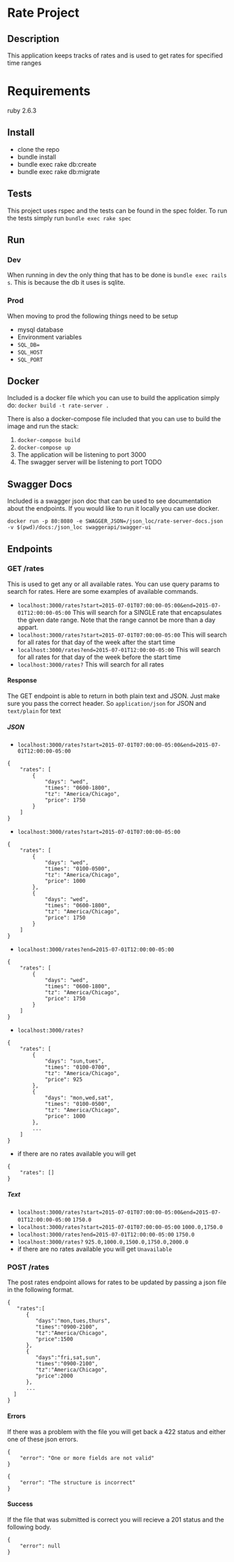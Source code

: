 # Rate Project 
## Description
This application keeps tracks of rates and is used to get rates for specified time ranges

# Requirements
ruby  2.6.3

## Install
* clone the repo
* bundle install
* bundle exec rake db:create
* bundle exec rake db:migrate

## Tests
This project uses rspec and the tests can be found in the spec folder.
To run the tests simply run `bundle exec rake spec`

## Run
### Dev
When running in dev the only thing that has to be done is `bundle exec rails s`. This is because the db it uses is sqlite.

### Prod
When moving to prod the following things need to be setup
* mysql database
* Environment variables
* `SQL_DB=`
* `SQL_HOST`
* `SQL_PORT`

## Docker
Included is a docker file which you can use to build the application simply do:
`docker build -t rate-server .`


There is also a docker-compose file included that you can use to build the image and run the stack:
1. `docker-compose build`
2. `docker-compose up`
3. The application will be listening to port 3000
4. The swagger server will be listening to port TODO

## Swagger Docs
Included is a swagger json doc that can be used to see documentation about the endpoints. If you would like to run it locally you can use docker.
```
docker run -p 80:8080 -e SWAGGER_JSON=/json_loc/rate-server-docs.json  -v $(pwd)/docs:/json_loc swaggerapi/swagger-ui
```


## Endpoints
### GET /rates
This is used to get any or all available rates. You can use query params to search for rates.
Here are some examples of available commands.

* `localhost:3000/rates?start=2015-07-01T07:00:00-05:00&end=2015-07-01T12:00:00-05:00`
This will search for a SINGLE rate that encapsulates the given date range. Note that the range cannot be more than a day appart.
* `localhost:3000/rates?start=2015-07-01T07:00:00-05:00`
This will search for all rates for that day of the week after the start time
* `localhost:3000/rates?end=2015-07-01T12:00:00-05:00`
This will search for all rates for that day of the week before the start time
* `localhost:3000/rates?`
This will search for all rates

#### Response
The GET endpoint is able to return in both plain text and JSON. Just make sure you pass the correct header. So `application/json` for JSON and `text/plain` for text

##### JSON
* `localhost:3000/rates?start=2015-07-01T07:00:00-05:00&end=2015-07-01T12:00:00-05:00`
```
{
    "rates": [
        {
            "days": "wed",
            "times": "0600-1800",
            "tz": "America/Chicago",
            "price": 1750
        }
    ]
}
```
* `localhost:3000/rates?start=2015-07-01T07:00:00-05:00`
```
{
    "rates": [
        {
            "days": "wed",
            "times": "0100-0500",
            "tz": "America/Chicago",
            "price": 1000
        },
        {
            "days": "wed",
            "times": "0600-1800",
            "tz": "America/Chicago",
            "price": 1750
        }
    ]
}
```
* `localhost:3000/rates?end=2015-07-01T12:00:00-05:00`
```
{
    "rates": [
        {
            "days": "wed",
            "times": "0600-1800",
            "tz": "America/Chicago",
            "price": 1750
        }
    ]
}
```
* `localhost:3000/rates?`
```
{
    "rates": [
        {
            "days": "sun,tues",
            "times": "0100-0700",
            "tz": "America/Chicago",
            "price": 925
        },
        {
            "days": "mon,wed,sat",
            "times": "0100-0500",
            "tz": "America/Chicago",
            "price": 1000
        },
        ...
    ]
}
```
* if there are no rates available you will get
```
{
    "rates": []
}
```
 
##### Text
* `localhost:3000/rates?start=2015-07-01T07:00:00-05:00&end=2015-07-01T12:00:00-05:00`
`1750.0`
* `localhost:3000/rates?start=2015-07-01T07:00:00-05:00`
`1000.0,1750.0`
* `localhost:3000/rates?end=2015-07-01T12:00:00-05:00`
`1750.0`
* `localhost:3000/rates?`
`925.0,1000.0,1500.0,1750.0,2000.0`
* if there are no rates available you will get
`Unavailable`

### POST /rates
The post rates endpoint allows for rates to be updated by passing a json file in the following format.
```
{
   "rates":[
      {
         "days":"mon,tues,thurs",
         "times":"0900-2100",
         "tz":"America/Chicago",
         "price":1500
      },
      {
         "days":"fri,sat,sun",
         "times":"0900-2100",
         "tz":"America/Chicago",
         "price":2000
      },
      ...
  ]
}
```

#### Errors
If there was a problem with the file you will get back a 422 status and either one of these json errors.
```
{
    "error": "One or more fields are not valid"
}
```

```
{
    "error": "The structure is incorrect"
}
```


#### Success
If the file that was submitted is correct you will recieve a 201 status and the following body.
```
{
    "error": null
}
```
